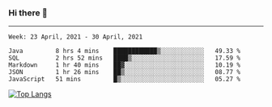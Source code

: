 ### Hi there 👋
---
<!--START_SECTION:waka-->
```text
Week: 23 April, 2021 - 30 April, 2021

Java         8 hrs 4 mins    ████████████▒░░░░░░░░░░░░   49.33 % 
SQL          2 hrs 52 mins   ████▒░░░░░░░░░░░░░░░░░░░░   17.59 % 
Markdown     1 hr 40 mins    ██▓░░░░░░░░░░░░░░░░░░░░░░   10.19 % 
JSON         1 hr 26 mins    ██▒░░░░░░░░░░░░░░░░░░░░░░   08.77 % 
JavaScript   51 mins         █▒░░░░░░░░░░░░░░░░░░░░░░░   05.27 % 
```
<!--END_SECTION:waka-->

[![Top Langs](https://github-readme-stats.vercel.app/api/top-langs/?username=HyunAh-iia&layout=compact)](https://github.com/anuraghazra/github-readme-stats)
<!--
**HyunAh-iia/HyunAh-iia** is a ✨ _special_ ✨ repository because its `README.md` (this file) appears on your GitHub profile.

Here are some ideas to get you started:

- 🔭 I’m currently working on ...
- 🌱 I’m currently learning ...
- 👯 I’m looking to collaborate on ...
- 🤔 I’m looking for help with ...
- 💬 Ask me about ...
- 📫 How to reach me: ...
- 😄 Pronouns: ...
- ⚡ Fun fact: ...
-->
